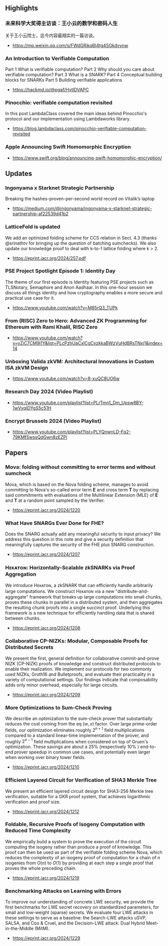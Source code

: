## Highlights

### 未来科学大奖得主访谈：王小云的数学和密码人生
关于王小云院士，迄今内容最翔实的一篇访谈。
- <https://mp.weixin.qq.com/s/FWdGRikqBI4tg4SGkdvvnw>
### An Introduction to Verifiable Computation
Part 1 What is verifiable computation?
Part 2 Why should you care about verifiable computation?
Part 3 What is a SNARK?
Part 4 Conceptual building blocks for SNARKs
Part 5 Building verifiable applications
- <https://hackmd.io/@pgaf/HytIDVAPC>
### Pinocchio: verifiable computation revisited

In this post LambdaClass covered the main ideas behind Pinocchio's protocol and our implementation using Lambdaworks library.

- <https://blog.lambdaclass.com/pinocchio-verifiable-computation-revisited>

### Apple Announcing Swift Homomorphic Encryption
- <https://www.swift.org/blog/announcing-swift-homomorphic-encryption/>

## Updates
### Ingonyama x Starknet Strategic Partnership
Breaking the hashes-proven-per-second world record on Vitalik’s laptop
- <https://medium.com/@ingonyama/ingonyama-x-starknet-strategic-partnership-af22539d41b2>
### LatticeFold is updated
We add an optimized folding scheme for CCS relation in Sect. 4.3 (thanks 
@srinathtv for bringing up the question of batching sumchecks). We also update our knowledge proof to deal with k-to-1 lattice folding where k > 2.
- <https://eprint.iacr.org/2024/257.pdf>

### PSE Project Spotlight Episode 1: Identity Day
The theme of our first episode is Identity featuring PSE projects such as TLSNotary, Semaphore and Anon Aadhaar. In this one-hour session we discuss all things identity and how cryptography enables a more secure and practical use case for it.
- <https://www.youtube.com/watch?v=M85rQ3_TUPk>
### From (RISC) Zero to Hero: Advanced ZK Programming for Ethereum with Rami Khalil, RISC Zero
- <https://www.youtube.com/watch?v=yZiC7CM9l1Y&list=PLcPzhUaCxlCgCvzkkaBWzVuHdBRsTNxj1&index=14>
### Unboxing Valida zkVM: Architectural Innovations in Custom ISA zkVM Design
- <https://www.youtube.com/watch?v=8-xuQC8UO6w>

### Research Day 2024 (Video Playlist)
- <https://www.youtube.com/playlist?list=PLrTmn1_Dm_Upsw8BY-1wVyqIDYgS5c51H>
### Encrypt Brussels 2024 (Video Playlist)
- <https://www.youtube.com/playlist?list=PLYQnwnLD-Fq2-79KMfSwssQdGwn8zEZPi>

## Papers
### Mova: folding without committing to error terms and without sumcheck
Mova, which is based on the Nova folding scheme, manages to avoid committing to Nova's so-called error term $\mathbf{E}$ and cross term $\mathbf{T}$ by replacing said commitments with evaluations of the Multilinear Extension (MLE) of $\mathbf{E}$ and $\mathbf{T}$ at a random point sampled by the Verifier. 
- <https://eprint.iacr.org/2024/1220>
### What Have SNARGs Ever Done for FHE?
Does the SNARG actually add any meaningful security to input privacy? We address this question in this note and give a security definition that meaningfully captures the security of the FHE plus SNARG construction.
- <https://eprint.iacr.org/2024/1207>
### Hᴇᴋᴀᴛᴏɴ: Horizontally-Scalable zkSNARKs via Proof Aggregation
We introduce Hᴇᴋᴀᴛᴏɴ, a zkSNARK that can efficiently handle arbitrarily large computations. We construct Hᴇᴋᴀᴛᴏɴ via a new "distribute-and-aggregate" framework that breaks up large computations into small chunks, proves these chunks in parallel in a distributed system, and then aggregates the resulting chunk proofs into a single succinct proof. Underlying this framework is a new technique for efficiently handling data that is shared between chunks.
- <https://eprint.iacr.org/2024/1208>
### Collaborative CP-NIZKs: Modular, Composable Proofs for Distributed Secrets
We present the first, general definition for collaborative commit-and-prove NIZK (CP-NIZK) proofs of knowledge and construct distributed protocols to enable their realization. We implement our protocols for two commonly used NIZKs, Groth16 and Bulletproofs, and evaluate their practicality in a variety of computational settings. Our findings indicate that composability adds only minor overhead, especially for large circuits. 
- <https://eprint.iacr.org/2024/1209>
### More Optimizations to Sum-Check Proving
We describe an optimization to the sum-check prover that substantially reduces the cost coming from the eq $(w, x)$ factor. Over large prime-order fields, our optimization eliminates roughly $2^{n+1}$ field multiplications compared to a standard linear-time implementation of the prover, and roughly $2^{n-1}$ field multiplications when considered on top of Gruen's optimization. These savings are about a $25 \%$ (respectively $10 \%$ ) end-to-end prover speedup in common use cases, and potentially even larger when working over binary tower fields.
- <https://eprint.iacr.org/2024/1210>
### Efficient Layered Circuit for Verification of SHA3 Merkle Tree
We present an efficient layered circuit design for SHA3-256 Merkle tree verification, suitable for a GKR proof system, that achieves logarithmic verification and proof size.
- <https://eprint.iacr.org/2024/1212>
### Foldable, Recursive Proofs of Isogeny Computation with Reduced Time Complexity
We empirically build a system to prove the execution of the circuit computing the isogeny rather than produce a proof of knowledge. This proof can then be used as part of the verifiable folding scheme Nova, which reduces the complexity of an isogeny proof of computation for a chain of $n$ isogenies from $O(n)$ to $O(1)$ by providing at each step a single proof that proves the whole preceding chain. 
- <https://eprint.iacr.org/2024/1219>

### Benchmarking Attacks on Learning with Errors
To improve our understanding of concrete LWE security, we provide the first benchmarks for LWE secret recovery on standardized parameters, for small and low-weight (sparse) secrets. We evaluate four LWE attacks in these settings to serve as a baseline: the Search-LWE attacks uSVP, SALSA, and Coo & Cruel, and the Decision-LWE attack:  Dual Hybrid Meet-in-the-Middle (MitM).
- <https://eprint.iacr.org/2024/1229>

